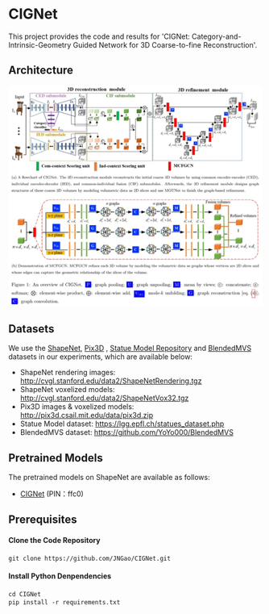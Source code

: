 # CIGNet
This project provides the code and results for 'CIGNet: Category-and-Intrinsic-Geometry Guided Network for 3D Coarse-to-fine Reconstruction'.

## Architecture
![Overview](./images/Fig1.jpg)



## Datasets

We use the [ShapeNet](https://www.shapenet.org/), [Pix3D](http://pix3d.csail.mit.edu/) ,  [Statue Model Repository](https://lgg.epfl.ch/statues_dataset.php) and [BlendedMVS](https://github.com/YoYo000/BlendedMVS) datasets in our experiments, which are available below:

- ShapeNet rendering images: http://cvgl.stanford.edu/data2/ShapeNetRendering.tgz
- ShapeNet voxelized models: http://cvgl.stanford.edu/data2/ShapeNetVox32.tgz
- Pix3D images & voxelized models: http://pix3d.csail.mit.edu/data/pix3d.zip
- Statue Model dataset: https://lgg.epfl.ch/statues_dataset.php
- BlendedMVS dataset: https://github.com/YoYo000/BlendedMVS

## Pretrained Models

The pretrained models on ShapeNet are available as follows:

- [CIGNet](https://pan.baidu.com/s/1TRjZymnOzjA-NNPT5s_IAQ) (PIN：ffc0)

## Prerequisites

#### Clone the Code Repository

```
git clone https://github.com/JNGao/CIGNet.git
```

#### Install Python Denpendencies

```
cd CIGNet
pip install -r requirements.txt
```

